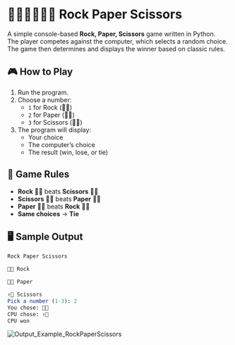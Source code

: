 # ✊🏻🤚🏻✌🏻 Rock Paper Scissors
A simple console-based **Rock, Paper, Scissors** game written in Python.  
The player competes against the computer, which selects a random choice.  
The game then determines and displays the winner based on classic rules.

## 🎮 How to Play

1. Run the program.
2. Choose a number:
   - `1` for Rock (✊🏻)
   - `2` for Paper (🤚🏻)
   - `3` for Scissors (✌🏻)
3. The program will display:
   - Your choice
   - The computer’s choice
   - The result (win, lose, or tie)

## 🧠 Game Rules

- **Rock** ✊🏻 beats **Scissors** ✌🏻  
- **Scissors** ✌🏻 beats **Paper** 🤚🏻  
- **Paper** 🤚🏻 beats **Rock** ✊🏻  
- **Same choices** → **Tie**

## 🖥️ Sample Output
```mathematica
Rock Paper Scissors

✊🏻 Rock

🤚🏻 Paper

✌🏻 Scissors
Pick a number (1-3): 2
You chose: 🤚🏻
CPU chose: ✌🏻
CPU won

```
![Output_Example_RockPaperScissors](https://github.com/user-attachments/assets/e1535a28-04d0-4a44-802d-d347d1fd1c2f)

